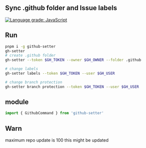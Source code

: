 ## Sync .github folder and Issue labels

<a href="https://lgtm.com/projects/g/seonglae/github-setter/context:javascript"><img alt="Language grade: JavaScript" src="https://img.shields.io/lgtm/grade/javascript/g/seonglae/github-setter.svg?logo=lgtm&logoWidth=18"/></a>

## Run

```bash
pnpm i -g github-setter
gh-setter
# create .github folder
gh-setter --token $GH_TOKEN --owner $GH_OWNER --folder .github

# change labels
gh-setter labels --token $GH_TOKEN --user $GH_USER

# change branch protection
gh-setter branch protection --token $GH_TOKEN --user $GH_USER
```

## module

```ts
import { GithubCommand } from 'github-setter'
```

## Warn

maximum repo update is 100
this might be updated
